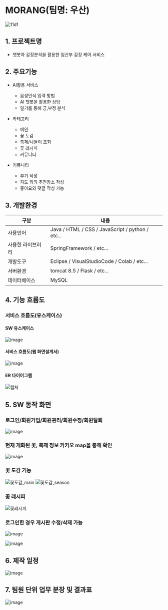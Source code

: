 # MORANG(팀명: 우산)
![11d1](https://user-images.githubusercontent.com/104408845/170407323-8e3559b7-d973-4e1f-b9d2-9db605e6d71c.jpg)

## 1. 프로젝트명
* 챗봇과 감정분석을 활용한 임산부 감정 케어 서비스

## 2. 주요기능
* AI활용 서비스
   - 음성인식 입력 방법
   - AI 챗봇을 활용한 상담
   - 일기를 통해 긍,부정 분석

 
* 카테고리
   - 메인
   - 꽃 도감
   - 축제/나들이 조회
   - 꽃 레시피
   - 커뮤니티

* 커뮤니티
   - 후기 작성
   - 지도 외의 추천장소 작성
   - 좋아요와 댓글 작성 가능

## 3. 개발환경
|구분|내용|
|------|---|
|사용언어|Java / HTML / CSS / JavaScript / python / etc...|
|사용한 라이브러리|SpringFramework / etc...|
|개발도구|Eclipse / VisualStudioCode / Colab / etc...|
|서버환경|tomcat 8.5 / Flask / etc...|
|데이터베이스|MySQL|


## 4. 기능 흐름도
### 서비스 흐름도(유스케이스)
#### SW 유스케이스
![image](https://user-images.githubusercontent.com/91482127/221342458-17a19233-717c-425e-8990-8c5420ac22b5.png)
#### 서비스 흐름도(웹 화면설계서)
![image](https://user-images.githubusercontent.com/91482127/221342310-d49fd9ad-b361-440d-9da4-109fbd1fe294.png)
#### ER 다이어그램
![캡처](https://user-images.githubusercontent.com/91482127/221341585-ff1730f9-bf65-45e1-bf33-0444aed10676.PNG)

## 5. SW 동작 화면

### 로그인/회원가입/회원괸리/회원수정/회원탈퇴
![image](https://user-images.githubusercontent.com/104408832/170409263-a2f813b4-39ab-4993-baa0-3d330b01f486.png)

### 현재 개화된 꽃, 축제 정보 카카오 map을 통해 확인
![image](https://user-images.githubusercontent.com/104408832/170409305-7920428d-dd2b-4fd1-a858-bfe97ef66118.png)

### 꽃 도감 기능
![꽃도감_main](https://user-images.githubusercontent.com/104408944/170411279-feec91aa-32e3-455a-bfbd-2fe7f3f5b519.png)
![꽃도감_season](https://user-images.githubusercontent.com/104408944/170411815-d5b901af-a259-492a-884a-1e0a6de820e5.png)


### 꽃 레시피
![꽃레시피](https://user-images.githubusercontent.com/104408944/170411359-2a1a1d8b-e566-4c31-b8e7-b8b3fc278389.png)

### 로그인한 경우 게시판 수정/삭제 가능
![image](https://user-images.githubusercontent.com/104408990/170410445-cabaf451-0740-4dd3-aa8e-b11a134d618a.png)

![image](https://user-images.githubusercontent.com/104408832/170409380-577d3309-a57c-4ae6-97de-c5e360e75fda.png)

## 6. 제작 일정
![image](https://user-images.githubusercontent.com/91482127/221342336-2c700a90-2922-43f0-afe2-dc632f999780.png)


## 7. 팀원 단위 업무 분장 및 결과표
![image](https://user-images.githubusercontent.com/104408832/170409491-1f8a6152-03f1-4af5-9c00-be84a7928a52.png)
